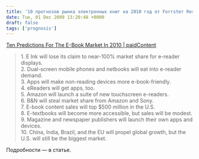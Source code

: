 ```yaml
---
title: '10 прогнозов рынка электронных книг на 2010 год от Forrster Research'
date: Tue, 01 Dec 2009 13:20:48 +0000
draft: false
tags: ['prognosis']
---
```


[Ten Predictions For The E-Book Market In 2010 | paidContent](http://paidcontent.org/article/419-ten-predictions-for-the-e-book-market-in-2010/#)  

> 1\. E Ink will lose its claim to near-100% market share for e-reader displays.  
> 2\. Dual-screen mobile phones and netbooks will eat into e-reader demand.  
> 3\. Apps will make non-reading devices more e-book-friendly.  
> 4\. eReaders will get apps, too.  
> 5\. Amazon will launch a suite of new touchscreen e-readers.  
> 6\. B&N will steal market share from Amazon and Sony.  
> 7\. E-book content sales will top $500 million in the U.S.  
> 8\. E-textbooks will become more accessible, but sales will be modest.  
> 9\. Magazine and newspaper publishers will launch their own apps and devices.  
> 10\. China, India, Brazil, and the EU will propel global growth, but the U.S. will still be the biggest market.

Подробности — в статье.